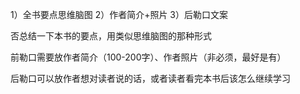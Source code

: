 1）全书要点思维脑图
2）作者简介+照片
3）后勒口文案

否总结一下本书的要点，用类似思维脑图的那种形式

前勒口需要放作者简介（100-200字）、作者照片（非必须，最好是有）

后勒口可以放作者想对读者说的话，或者读者看完本书后该怎么继续学习



